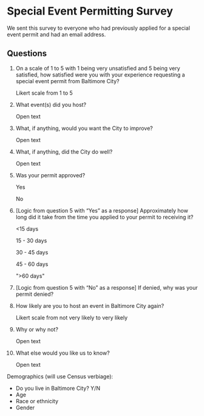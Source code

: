 # Special Event Permitting Survey

We sent this survey to everyone who had previously applied for a special event permit and had an email address.

## Questions
1. On a scale of 1 to 5 with 1 being very unsatisfied and 5 being very satisfied, how satisfied were you with your experience requesting a special event permit from Baltimore City?  

    Likert scale from 1 to 5 

2. What event(s) did you host?  

    Open text 

3. What, if anything, would you want the City to improve? 

    Open text 

4. What, if anything, did the City do well? 

    Open text 

5. Was your permit approved? 

    Yes 

    No 

6. [Logic from question 5 with “Yes” as a response] Approximately how long did it take from the time you applied to your permit to receiving it? 

    <15 days 

    15 - 30 days 

    30 - 45 days 

    45 - 60 days 

    ">60 days"

7. [Logic from question 5 with “No” as a response] If denied, why was your permit denied?  


8. How likely are you to host an event in Baltimore City again? 

    Likert scale from not very likely to very likely 

9. Why or why not? 

    Open text 

10. What else would you like us to know?  

    Open text 

 

Demographics (will use Census verbiage): 

* Do you live in Baltimore City? Y/N 
* Age 
* Race or ethnicity 
* Gender 
